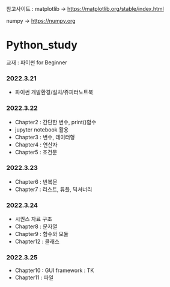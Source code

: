 참고사이트 : 
matplotlib -> https://matplotlib.org/stable/index.html

numpy -> https://numpy.org

# Python_study
교재 : 파이썬 for Beginner
### 2022.3.21
  - 파이썬 개발환경/설치/쥬피터노트북

### 2022.3.22
  - Chapter2 : 간단한 변수, print()함수
  - jupyter notebook 활용
  - Chapter3 : 변수, 데이터형 
  - Chapter4 : 연산자
  - Chapter5 : 조건문


### 2022.3.23
  - Chapter6 : 반복문
  - Chapter7 : 리스트, 튜플, 딕셔너리


### 2022.3.24
  - 시퀀스 자료 구조
  - Chapter8 : 문자열
  - Chapter9 : 함수와 모듈
  - Chapter12 : 클래스 


### 2022.3.25
  - Chapter10 : GUI framework : TK
  - Chapter11 : 파일
